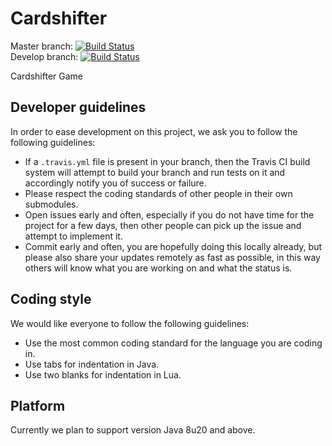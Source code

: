 Cardshifter
===========

Master branch: [![Build Status](https://travis-ci.org/Cardshifter/Cardshifter.svg?branch=master)](https://travis-ci.org/Cardshifter/Cardshifter?branch=master)  
Develop branch: [![Build Status](https://travis-ci.org/Cardshifter/Cardshifter.svg?branch=develop)](https://travis-ci.org/Cardshifter/Cardshifter?branch=develop)

Cardshifter Game

Developer guidelines
--------------------

In order to ease development on this project, we ask you to follow the following guidelines:
 - If a ```.travis.yml``` file is present in your branch, then the Travis CI build system will attempt to build your branch and run tests on it and accordingly notify you of success or failure.
 - Please respect the coding standards of other people in their own submodules.
 - Open issues early and often, especially if you do not have time for the project for a few days, then other people can pick up the issue and attempt to implement it.
 - Commit early and often, you are hopefully doing this locally already, but please also share your updates remotely as fast as possible, in this way others will know what you are working on and what the status is.

Coding style
------------

We would like everyone to follow the following guidelines:
 - Use the most common coding standard for the language you are coding in.
 - Use tabs for indentation in Java.
 - Use two blanks for indentation in Lua.

Platform
--------

Currently we plan to support version Java 8u20 and above.